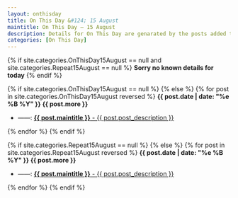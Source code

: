 ```yaml
---
layout: onthisday
title: On This Day &#124; 15 August
maintitle: On This Day — 15 August
description: Details for On This Day are genarated by the posts added to the website so the content is subject to changes/updates over time.
categories: [On This Day]
---
```


{% if site.categories.OnThisDay15August == null and site.categories.Repeat15August == null %}
<strong>Sorry no known details for today</strong>
{% endif %}

{% if site.categories.OnThisDay15August == null %}
{% else %}
{% for post in site.categories.OnThisDay15August reversed %}
<strong>{{ post.date | date: "%e %B %Y" }} {{ post.more }}</strong>
<ul>
<li> ——: <a href="{{ post.url }}"><strong>{{ post.maintitle }}</strong> - {{ post.post_description }}</a></li>
</ul>
{% endfor %}
{% endif %}

{% if site.categories.Repeat15August == null %}
{% else %}
{% for post in site.categories.Repeat15August reversed %}
<strong>{{ post.date | date: "%e %B %Y" }} {{ post.more }}</strong>
<ul>
<li> ——: <a href="{{ post.url }}"><strong>{{ post.maintitle }}</strong> - {{ post.post_description }}</a></li>
</ul>
{% endfor %}
{% endif %}
